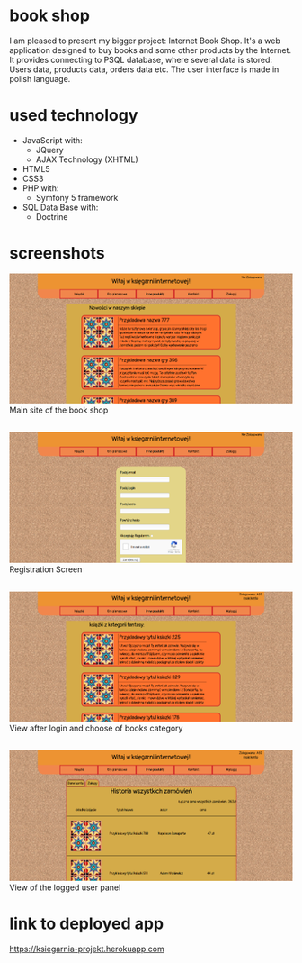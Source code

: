 # book shop
I am pleased to present my bigger project: Internet Book Shop. It's a web application designed to buy books and some other products by the Internet.
It provides connecting to PSQL database, where several data is stored: Users data, products data, orders data etc.
The user interface is made in polish language.
# used technology
  - JavaScript with:
      - JQuery
      - AJAX Technology (XHTML)
  - HTML5
  - CSS3
  - PHP with:
      - Symfony 5 framework
  - SQL Data Base with:
      - Doctrine

# screenshots
![Alt text](/public/screenshots/Screenshot_main.png "Main site of the book shop")
Main site of the book shop<br><br>


![Alt text](/public/screenshots/Screenshot_register.png "Registration Screen")
Registration Screen<br><br>


![Alt text](/public/screenshots/Screenshot_find_books_after_login.png "After login screen")
View after login and choose of books category <br><br>

![Alt text](/public/screenshots/Screenshot_user_panel.png "View of the logged user panel")
View of the logged user panel

# link to deployed app
https://ksiegarnia-projekt.herokuapp.com
